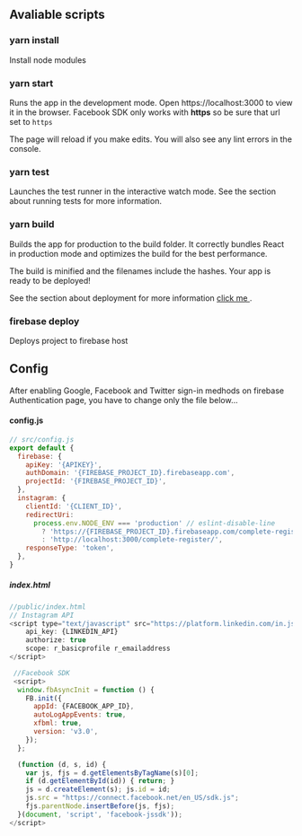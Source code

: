 ## Avaliable scripts

### yarn install

Install node modules

### yarn start

Runs the app in the development mode.
Open https://localhost:3000 to view it in the browser. Facebook SDK only works with __https__ so be sure that url set to `https`

The page will reload if you make edits.
You will also see any lint errors in the console.

### yarn test

Launches the test runner in the interactive watch mode.
See the section about running tests for more information.

### yarn build

Builds the app for production to the build folder.
It correctly bundles React in production mode and optimizes the build for the best performance.

The build is minified and the filenames include the hashes.
Your app is ready to be deployed!

See the section about deployment for more information <a href="https://github.com/facebook/create-react-app/blob/master/packages/react-scripts/template/README.md#deployment"> click me </a>.

### firebase deploy

Deploys project to firebase host

## Config

After enabling Google, Facebook and Twitter sign-in medhods on firebase Authentication page, you have to change only the file below...

#### config.js

```js
// src/config.js
export default {
  firebase: {
    apiKey: '{APIKEY}',
    authDomain: '{FIREBASE_PROJECT_ID}.firebaseapp.com',
    projectId: '{FIREBASE_PROJECT_ID}',
  },
  instagram: {
    clientId: '{CLIENT_ID}',
    redirectUri:
      process.env.NODE_ENV === 'production' // eslint-disable-line
        ? 'https://{FIREBASE_PROJECT_ID}.firebaseapp.com/complete-register/'
        : 'http://localhost:3000/complete-register/',
    responseType: 'token',
  },
}
```

##### index.html

```js
//public/index.html
// Instagram API
<script type="text/javascript" src="https://platform.linkedin.com/in.js">
    api_key: {LINKEDIN_API}
    authorize: true
    scope: r_basicprofile r_emailaddress
</script>

 //Facebook SDK
 <script>
  window.fbAsyncInit = function () {
    FB.init({
      appId: {FACEBOOK_APP_ID},
      autoLogAppEvents: true,
      xfbml: true,
      version: 'v3.0',
    });
  };

  (function (d, s, id) {
    var js, fjs = d.getElementsByTagName(s)[0];
    if (d.getElementById(id)) { return; }
    js = d.createElement(s); js.id = id;
    js.src = "https://connect.facebook.net/en_US/sdk.js";
    fjs.parentNode.insertBefore(js, fjs);
  }(document, 'script', 'facebook-jssdk'));
</script>
```
